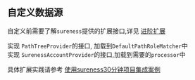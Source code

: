## 自定义数据源    

自定义前需要了解`sureness`提供的扩展接口,详见 [进阶扩展](cn/extend-point.md)  

实现 `PathTreeProvider`的接口, 加载到`DefaultPathRoleMatcher`中        
实现 `SurenessAccountProvider`的接口,加载到需要的`processor`中       

具体扩展实践请参考 [使用sureness30分钟项目集成案例](cn/sample-tom.md)    
